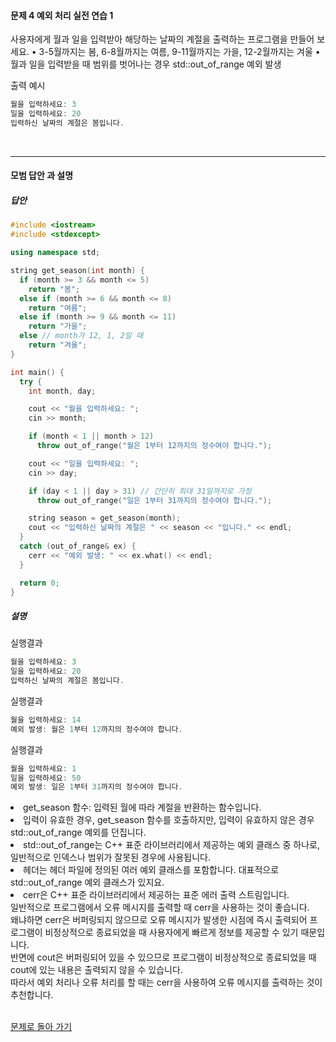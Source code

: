 #### 문제 4 예외 처리 실전 연습 1
사용자에게 월과 일을 입력받아 해당하는 날짜의 계절을 출력하는 프로그램을 만들어 보세요.
• 3-5월까지는 봄, 6-8월까지는 여름, 9-11월까지는 가을, 12-2월까지는 겨울
• 월과 일을 입력받을 때 범위를 벗어나는 경우 std::out_of_range 예외 발생

출력 예시
```cpp
월을 입력하세요: 3
일을 입력하세요: 20
입력하신 날짜의 계절은 봄입니다.
```
<br/>

---

#### 모범 답안 과 설명
##### 답안
```cpp
#include <iostream>
#include <stdexcept>

using namespace std;

string get_season(int month) {
  if (month >= 3 && month <= 5)
    return "봄";
  else if (month >= 6 && month <= 8)
    return "여름";
  else if (month >= 9 && month <= 11)
    return "가을";
  else // month가 12, 1, 2일 때
    return "겨울";
}

int main() {
  try {
    int month, day;

    cout << "월을 입력하세요: ";
    cin >> month;

    if (month < 1 || month > 12)
      throw out_of_range("월은 1부터 12까지의 정수여야 합니다.");

    cout << "일을 입력하세요: ";
    cin >> day;

    if (day < 1 || day > 31) // 간단히 최대 31일까지로 가정
      throw out_of_range("일은 1부터 31까지의 정수여야 합니다.");

    string season = get_season(month);
    cout << "입력하신 날짜의 계절은 " << season << "입니다." << endl;
  }
  catch (out_of_range& ex) {
    cerr << "예외 발생: " << ex.what() << endl;
  }

  return 0;
}
```

##### 설명
실행결과
```cpp
월을 입력하세요: 3
일을 입력하세요: 20
입력하신 날짜의 계절은 봄입니다.
```
실행결과
```cpp
월을 입력하세요: 14
예외 발생: 월은 1부터 12까지의 정수여야 합니다.
```
실행결과
```cpp
월을 입력하세요: 1
일을 입력하세요: 50
예외 발생: 일은 1부터 31까지의 정수여야 합니다.
```

<li>get_season 함수: 입력된 월에 따라 계절을 반환하는 함수입니다.</li>
<li>입력이 유효한 경우, get_season 함수를 호출하지만, 입력이 유효하지 않은 경우 std::out_of_range 예외를 던집니다.</li>
<li>std::out_of_range는 C++ 표준 라이브러리에서 제공하는 예외 클래스 중 하나로, 일반적으로 인덱스나 범위가 잘못된 경우에 사용됩니다.</li>
<li><stdexcept> 헤더는 <stdexcept> 헤더 파일에 정의된 여러 예외 클래스를 포함합니다. 대표적으로 std::out_of_range 예외 클래스가 있지요.</li>
<li>cerr은 C++ 표준 라이브러리에서 제공하는 표준 에러 출력 스트림입니다.<br>
일반적으로 프로그램에서 오류 메시지를 출력할 때 cerr을 사용하는 것이 좋습니다.<br>
왜냐하면 cerr은 버퍼링되지 않으므로 오류 메시지가 발생한 시점에 즉시 출력되어 프로그램이 비정상적으로 종료되었을 때 사용자에게 빠르게 정보를 제공할 수 있기 때문입니다.<br>
반면에 cout은 버퍼링되어 있을 수 있으므로 프로그램이 비정상적으로 종료되었을 때 cout에 있는 내용은 출력되지 않을 수 있습니다.<br>
따라서 예외 처리나 오류 처리를 할 때는 cerr을 사용하여 오류 메시지를 출력하는 것이 추천합니다.</li><br>

[문제로 돌아 가기](README.md "문제로 돌아 가기")

